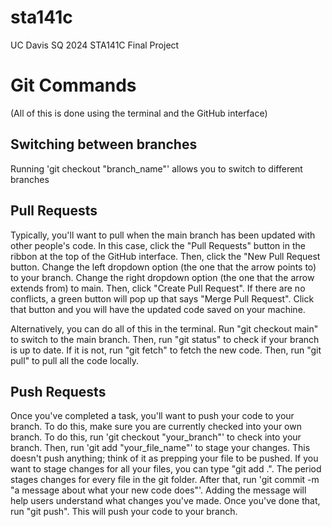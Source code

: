 # sta141c
UC Davis SQ 2024 STA141C Final Project

# Git Commands 
(All of this is done using the terminal and the GitHub interface)

## Switching between branches 
Running 'git checkout "branch_name"' allows you to switch to different branches  

## Pull Requests 
Typically, you'll want to pull when the main branch has been updated with other people's code. In this case, click the "Pull Requests" button in the ribbon at the top of the GitHub interface. Then, click the "New Pull Request button. Change the left dropdown option (the one that the arrow points to) to your branch. Change the right dropdown option (the one that the arrow extends from) to main. Then, click "Create Pull Request". If there are no conflicts, a green button will pop up that says "Merge Pull Request". Click that button and you will have the updated code saved on your machine.

Alternatively, you can do all of this in the terminal. Run "git checkout main" to switch to the main branch. Then, run "git status" to check if your branch is up to date. If it is not, run "git fetch" to fetch the new code. Then, run "git pull" to pull all the code locally. 

## Push Requests
Once you've completed a task, you'll want to push your code to your branch. To do this, make sure you are currently checked into your own branch. To do this, run 'git checkout "your_branch"' to check into your branch. Then, run 'git add "your_file_name"' to stage your changes. This doesn't push anything; think of it as prepping your file to be pushed. If you want to stage changes for all your files, you can type "git add .". The period stages changes for every file in the git folder. After that, run 'git commit -m "a message about what your new code does"'. Adding the message will help users understand what changes you've made. Once you've done that, run "git push". This will push your code to your branch. 
